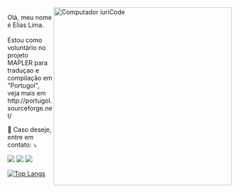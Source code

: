 
<img src="https://raw.githubusercontent.com/MicaelliMedeiros/micaellimedeiros/master/image/computer-illustration.png" min-width="400px" max-width="400px" width="400px" align="right" alt="Computador iuriCode">

<p align="left"> 
  Olá, meu nome é Elias Lima.<br></br>
  Estou como voluntário no projeto MAPLER para traduçao e compilação em "Portugol", veja mais em http://portugol.sourceforge.net/
</p>

<!--<p align="left">
  🦄 Linguagens: </br>
- C</br>
- C++</br>
- C#</br>
- Java</br>
- JavaScript</br>
- Julia</br>
- PHP</br>
- PL/SQL</br>
- Python</br>
</p>

<p align="left">
  💼 Ferramentas: </br>
  - Angular</br>
  - Cassandra</br>
  - Google Cloud</br>
  - JavaFx</br>
  - JPA</br>
  - Laravel</br>
  - MongoDB</br>
  - MySql</br>
  - Node</br>
  - React</br>
  - Oracle</br>
  - Spring</br>
</p>-->

<p align="left">
  💌 Caso deseje, entre em contato: ⤵️
</p>

<p align="left">
  <a href="mailto:eliasrlima.2000@gmail.com" alt="Gmail">
  <img src="https://img.shields.io/badge/-Gmail-FF0000?style=flat-square&labelColor=FF0000&logo=gmail&logoColor=white&link=mailto:eliasrlima.2000@gmail.com" /></a>

  <a href="https://www.linkedin.com/in/elias-lima-27879b204/" alt="Linkedin">
  <img src="https://img.shields.io/badge/-Linkedin-0e76a8?style=flat-square&logo=Linkedin&logoColor=white&link=https://www.linkedin.com/in/elias-lima-27879b204/" /></a>

  <a href="https://www.instagram.com/eliasrlima_/" alt="Instagram">
  <img src="https://img.shields.io/badge/-Instagram-DF0174?style=flat-square&labelColor=DF0174&logo=instagram&logoColor=white&link=https://www.instagram.com/eliasrlima_/"/></a>
</p>  

[![Top Langs](https://github-readme-stats.vercel.app/api/top-langs/?username=eliasrlima&layout=compact&hide=html)](https://github.com/anuraghazra/github-readme-stats)


